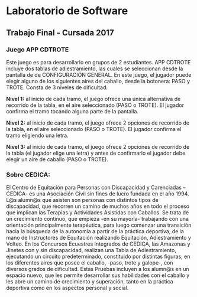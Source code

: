 # Laboratorio de Software
## Trabajo Final - Cursada 2017

### **Juego APP CDTROTE**

Este juego es para desarrollarlo en grupos de 2 estudiantes.
APP CDTROTE incluye dos tablas de adiestramiento, las cuales se seleccionan desde la pantalla de de CONFIGURACIÓN GENERAL.
En este juego, el jugador puede elegir alguno de los siguientes aires del caballo,  desde la botonera: PASO y TROTE. 
Consta de 3 niveles de dificultad:

**Nivel 1:** al inicio de cada tramo, el juego ofrece una única alternativa de recorrido de la tabla, en el aire seleccionado (PASO o TROTE). El jugador confirma el tramo tocando alguna parte de la pantalla.

**Nivel 2:** al inicio de cada tramo, el juego ofrece 2 opciones de recorrido de la tabla, en el aire seleccionado (PASO o TROTE). El jugador confirma el tramo eligiendo una letra.

**Nivel 3:**  al inicio de cada tramo, el juego ofrece 2 opciones de recorrido de la tabla (el jugador elige una letra) y antes de confirmarlo el  jugador debe elegir un aire de caballo (PASO o TROTE). 


### Sobre CEDICA:
El Centro de Equitación para Personas con Discapacidad y Carenciadas –CEDICA- es una Asociación Civil sin fines de lucro fundada en el año 1994. L@s alumn@s que asisten son personas con distintos tipos de discapacidad, que recorren un camino de muchos años en todo el proceso que implican las Terapias y Actividades Asistidas con Caballos.
Se trata de un crecimiento continuo, que empieza -en su mayoría- trabajando con una orientación principalmente terapéutica, para luego comenzar una transición hacia la búsqueda de la autonomía a partir de la práctica deportiva, de la mano de Instructores de Equitación realizando Equitación, Adiestramiento y Volteo.
En los Concursos Ecuestres Integrados de CEDICA, las Amazonas y Jinetes con y sin discapacidad, realizan una Tabla de Adiestramiento, ejecutando un circuito predeterminado, constituido por distintas figuras, en los diferentes aires que posee el caballo, -paso, trote y galope-,  con diversos grados de dificultad.
Estas Pruebas incluyen a los alumn@s en un espacio nuevo, que les permite desarrollar sus habilidades con el caballo y les abre un camino de crecimiento y superación, tanto en la práctica deportiva como en los aspectos personal y social.
